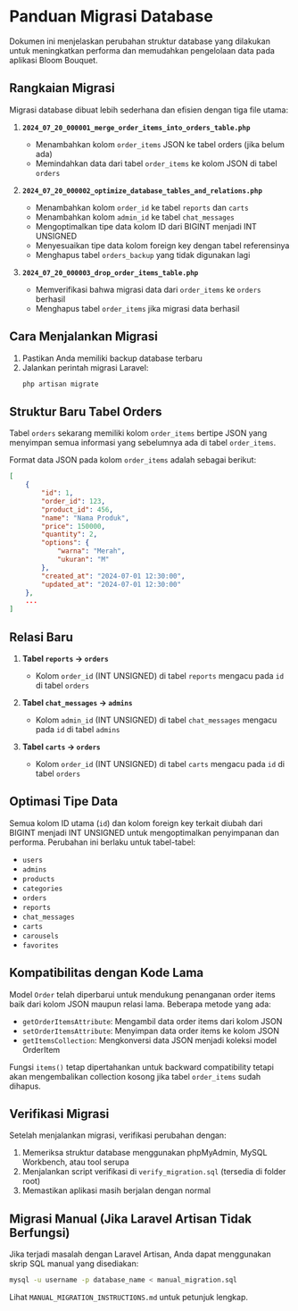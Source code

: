 # Panduan Migrasi Database

Dokumen ini menjelaskan perubahan struktur database yang dilakukan untuk meningkatkan performa dan memudahkan pengelolaan data pada aplikasi Bloom Bouquet.

## Rangkaian Migrasi

Migrasi database dibuat lebih sederhana dan efisien dengan tiga file utama:

1. **`2024_07_20_000001_merge_order_items_into_orders_table.php`**
   - Menambahkan kolom `order_items` JSON ke tabel orders (jika belum ada)
   - Memindahkan data dari tabel `order_items` ke kolom JSON di tabel `orders`

2. **`2024_07_20_000002_optimize_database_tables_and_relations.php`**
   - Menambahkan kolom `order_id` ke tabel `reports` dan `carts`
   - Menambahkan kolom `admin_id` ke tabel `chat_messages`
   - Mengoptimalkan tipe data kolom ID dari BIGINT menjadi INT UNSIGNED
   - Menyesuaikan tipe data kolom foreign key dengan tabel referensinya
   - Menghapus tabel `orders_backup` yang tidak digunakan lagi

3. **`2024_07_20_000003_drop_order_items_table.php`**
   - Memverifikasi bahwa migrasi data dari `order_items` ke `orders` berhasil
   - Menghapus tabel `order_items` jika migrasi data berhasil

## Cara Menjalankan Migrasi

1. Pastikan Anda memiliki backup database terbaru
2. Jalankan perintah migrasi Laravel:
   ```bash
   php artisan migrate
   ```

## Struktur Baru Tabel Orders

Tabel `orders` sekarang memiliki kolom `order_items` bertipe JSON yang menyimpan semua informasi yang sebelumnya ada di tabel `order_items`.

Format data JSON pada kolom `order_items` adalah sebagai berikut:

```json
[
    {
        "id": 1,
        "order_id": 123,
        "product_id": 456,
        "name": "Nama Produk",
        "price": 150000,
        "quantity": 2,
        "options": {
            "warna": "Merah",
            "ukuran": "M"
        },
        "created_at": "2024-07-01 12:30:00",
        "updated_at": "2024-07-01 12:30:00"
    },
    ...
]
```

## Relasi Baru

1. **Tabel `reports` → `orders`**
   - Kolom `order_id` (INT UNSIGNED) di tabel `reports` mengacu pada `id` di tabel `orders`

2. **Tabel `chat_messages` → `admins`**
   - Kolom `admin_id` (INT UNSIGNED) di tabel `chat_messages` mengacu pada `id` di tabel `admins`

3. **Tabel `carts` → `orders`**
   - Kolom `order_id` (INT UNSIGNED) di tabel `carts` mengacu pada `id` di tabel `orders`

## Optimasi Tipe Data

Semua kolom ID utama (`id`) dan kolom foreign key terkait diubah dari BIGINT menjadi INT UNSIGNED untuk mengoptimalkan penyimpanan dan performa. Perubahan ini berlaku untuk tabel-tabel:
- `users`
- `admins`
- `products`
- `categories`
- `orders`
- `reports`
- `chat_messages`
- `carts`
- `carousels`
- `favorites`

## Kompatibilitas dengan Kode Lama

Model `Order` telah diperbarui untuk mendukung penanganan order items baik dari kolom JSON maupun relasi lama. Beberapa metode yang ada:

- `getOrderItemsAttribute`: Mengambil data order items dari kolom JSON
- `setOrderItemsAttribute`: Menyimpan data order items ke kolom JSON
- `getItemsCollection`: Mengkonversi data JSON menjadi koleksi model OrderItem

Fungsi `items()` tetap dipertahankan untuk backward compatibility tetapi akan mengembalikan collection kosong jika tabel `order_items` sudah dihapus.

## Verifikasi Migrasi

Setelah menjalankan migrasi, verifikasi perubahan dengan:

1. Memeriksa struktur database menggunakan phpMyAdmin, MySQL Workbench, atau tool serupa
2. Menjalankan script verifikasi di `verify_migration.sql` (tersedia di folder root)
3. Memastikan aplikasi masih berjalan dengan normal

## Migrasi Manual (Jika Laravel Artisan Tidak Berfungsi)

Jika terjadi masalah dengan Laravel Artisan, Anda dapat menggunakan skrip SQL manual yang disediakan:

```bash
mysql -u username -p database_name < manual_migration.sql
```

Lihat `MANUAL_MIGRATION_INSTRUCTIONS.md` untuk petunjuk lengkap. 
